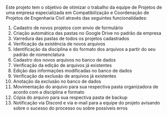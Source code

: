 Este projeto tem o objetivo de otimizar o trabalho da equipe de Projetos de uma empresa especializada em Compatibilização e Coordenação de Projetos de Engenharia Civil através das seguintes funcionalidades:
1. Cadastro de novos projetos com envio de formulário
2. Criação automática das pastas no Google Drive no padrão da empresa
3. Varredura das pastas de todos os projetos cadastrados
4. Verificação da existência de novos arquivos
5. Identificação da disciplina e do formato dos arquivos a partir do seu padrão de nomenclatura
6. Cadastro dos novos arquivos no banco de dados
7. Verificação da edição de arquivos já existentes
8. Edição das informações modificadas no banco de dados
9. Verificação da exclusão de arquivos já existentes
10. Anotação da exclusão no banco de dados
12. Movimentação do arquivo para sua respectiva pasta organizadora de acordo com a disciplina e formato
13. Cópia do arquivo para sua respectiva pasta de backup
14. Notificação via Discord e via e-mail para a equipe do projeto avisando sobre o sucesso do processo ou sobre possíveis erros
